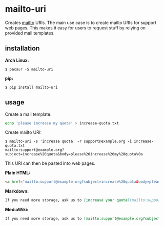 # mailto-uri

Creates [mailto][mailto] URIs. The main use case is to create mailto URIs for support web pages. This makes it easy for users to request stuff by relying on provided mail templates.

## installation

**Arch Linux:**

```console
$ pacaur -S mailto-uri
```

**pip:**

```console
$ pip install mailto-uri
```

## usage

Create a mail template:

```bash
echo 'please increase my quota' > increase-quota.txt
```

Create mailto URI:

```console
$ mailto-uri -s 'increase quota' -r support@example.org -i increase-quota.txt
mailto:support@example.org?subject=increase%20quota&body=please%20increase%20my%20quota%0a
```

This URI can then be pasted into web pages.

**Plain HTML:**

```html
<a href="mailto:support@example.org?subject=increase%20quota&body=please%20increase%20my%20quota%0a">increase quota</a>
```

**Markdown:**

```markdown
If you need more storage, ask us to [increase your quota](mailto:support@example.org?subject=increase%20quota&body=please%20increase%20my%20quota%0a).
```

**MediaWiki:**

```mediawiki
If you need more storage, ask us to [mailto:support@example.org?subject=increase%20quota&body=please%20increase%20my%20quota%0a increase your quota].
```


[mailto]: https://en.wikipedia.org/wiki/Mailto
